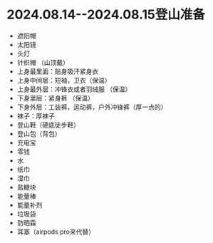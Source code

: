 # 2024.08.14--2024.08.15登山准备
- 遮阳帽
- 太阳镜
- 头灯
- 针织帽 （山顶戴）
- 上身最里面：贴身吸汗紧身衣
- 上身中间层：短袖，卫衣（保温）
- 上身最外层：冲锋衣或者羽绒服 （保温）
- 下身里层：紧身裤 （保温）
- 下身外层：工装裤，运动裤，户外冲锋裤（厚一点的）
- 袜子：厚袜子
- 登山鞋（硬底徒步鞋）
- 登山包（背包）
- 充电宝
- 零钱
- 水
- 纸巾
- 湿巾
- 盐糖块
- 能量棒
- 能量补剂
- 垃圾袋
- 防晒霜
- 耳塞（airpods pro来代替）
